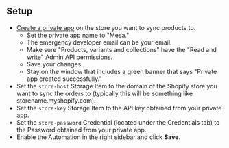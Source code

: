 ## Setup
- [Create a private app](https://help.shopify.com/en/manual/apps/private-apps#generate-credentials-from-the-shopify-admin) on the store you want to sync products to. 
    - Set the private app name to "Mesa."
    - The emergency developer email can be your email. 
    - Make sure "Products, variants and collections" have the "Read and write" Admin API permissions.
    - Save your changes. 
    - Stay on the window that includes a green banner that says "Private app created successfully." 
- Set the `store-host` Storage Item to the domain of the Shopify store you want to sync the orders to (typically this will be something like storename.myshopify.com).
- Set the `store-key` Storage Item  to the API key obtained from your private app. 
- Set the `store-password` Credential (located under the Credentials tab) to the Password obtained from your private app. 
- Enable the Automation in the right sidebar and click **Save**.